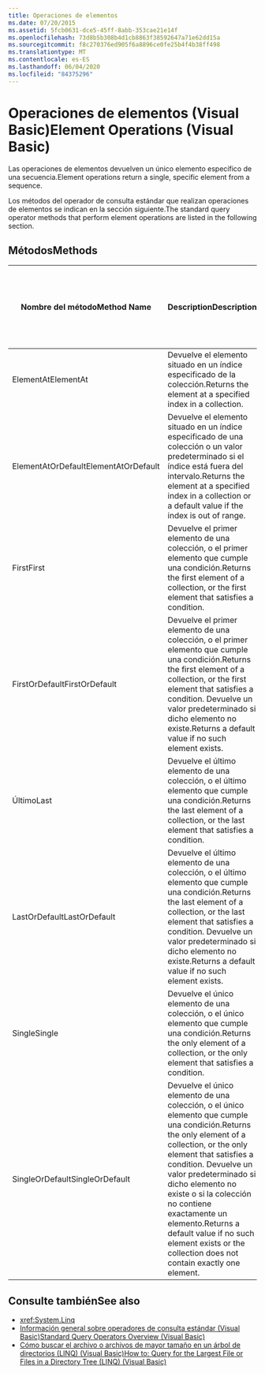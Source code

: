 ```yaml
---
title: Operaciones de elementos
ms.date: 07/20/2015
ms.assetid: 5fcb0631-dce5-45ff-8abb-353cae21e14f
ms.openlocfilehash: 73d8b5b308b4d1cb8863f38592647a71e62dd15a
ms.sourcegitcommit: f8c270376ed905f6a8896ce0fe25b4f4b38ff498
ms.translationtype: MT
ms.contentlocale: es-ES
ms.lasthandoff: 06/04/2020
ms.locfileid: "84375296"
---
```

# <a name="element-operations-visual-basic"></a><span data-ttu-id="48a73-102">Operaciones de elementos (Visual Basic)</span><span class="sxs-lookup"><span data-stu-id="48a73-102">Element Operations (Visual Basic)</span></span>
<span data-ttu-id="48a73-103">Las operaciones de elementos devuelven un único elemento específico de una secuencia.</span><span class="sxs-lookup"><span data-stu-id="48a73-103">Element operations return a single, specific element from a sequence.</span></span>  
  
 <span data-ttu-id="48a73-104">Los métodos del operador de consulta estándar que realizan operaciones de elementos se indican en la sección siguiente.</span><span class="sxs-lookup"><span data-stu-id="48a73-104">The standard query operator methods that perform element operations are listed in the following section.</span></span>  
  
## <a name="methods"></a><span data-ttu-id="48a73-105">Métodos</span><span class="sxs-lookup"><span data-stu-id="48a73-105">Methods</span></span>  
  
|<span data-ttu-id="48a73-106">Nombre del método</span><span class="sxs-lookup"><span data-stu-id="48a73-106">Method Name</span></span>|<span data-ttu-id="48a73-107">Description</span><span class="sxs-lookup"><span data-stu-id="48a73-107">Description</span></span>|<span data-ttu-id="48a73-108">Visual Basic sintaxis de expresiones de consulta</span><span class="sxs-lookup"><span data-stu-id="48a73-108">Visual Basic Query Expression Syntax</span></span>|<span data-ttu-id="48a73-109">Más información</span><span class="sxs-lookup"><span data-stu-id="48a73-109">More Information</span></span>|  
|-----------------|-----------------|------------------------------------------|----------------------|  
|<span data-ttu-id="48a73-110">ElementAt</span><span class="sxs-lookup"><span data-stu-id="48a73-110">ElementAt</span></span>|<span data-ttu-id="48a73-111">Devuelve el elemento situado en un índice especificado de la colección.</span><span class="sxs-lookup"><span data-stu-id="48a73-111">Returns the element at a specified index in a collection.</span></span>|<span data-ttu-id="48a73-112">No disponible.</span><span class="sxs-lookup"><span data-stu-id="48a73-112">Not applicable.</span></span>|<xref:System.Linq.Enumerable.ElementAt%2A?displayProperty=nameWithType><br /><br /> <xref:System.Linq.Queryable.ElementAt%2A?displayProperty=nameWithType>|  
|<span data-ttu-id="48a73-113">ElementAtOrDefault</span><span class="sxs-lookup"><span data-stu-id="48a73-113">ElementAtOrDefault</span></span>|<span data-ttu-id="48a73-114">Devuelve el elemento situado en un índice especificado de una colección o un valor predeterminado si el índice está fuera del intervalo.</span><span class="sxs-lookup"><span data-stu-id="48a73-114">Returns the element at a specified index in a collection or a default value if the index is out of range.</span></span>|<span data-ttu-id="48a73-115">No disponible.</span><span class="sxs-lookup"><span data-stu-id="48a73-115">Not applicable.</span></span>|<xref:System.Linq.Enumerable.ElementAtOrDefault%2A?displayProperty=nameWithType><br /><br /> <xref:System.Linq.Queryable.ElementAtOrDefault%2A?displayProperty=nameWithType>|  
|<span data-ttu-id="48a73-116">First</span><span class="sxs-lookup"><span data-stu-id="48a73-116">First</span></span>|<span data-ttu-id="48a73-117">Devuelve el primer elemento de una colección, o el primer elemento que cumple una condición.</span><span class="sxs-lookup"><span data-stu-id="48a73-117">Returns the first element of a collection, or the first element that satisfies a condition.</span></span>|<span data-ttu-id="48a73-118">No disponible.</span><span class="sxs-lookup"><span data-stu-id="48a73-118">Not applicable.</span></span>|<xref:System.Linq.Enumerable.First%2A?displayProperty=nameWithType><br /><br /> <xref:System.Linq.Queryable.First%2A?displayProperty=nameWithType>|  
|<span data-ttu-id="48a73-119">FirstOrDefault</span><span class="sxs-lookup"><span data-stu-id="48a73-119">FirstOrDefault</span></span>|<span data-ttu-id="48a73-120">Devuelve el primer elemento de una colección, o el primer elemento que cumple una condición.</span><span class="sxs-lookup"><span data-stu-id="48a73-120">Returns the first element of a collection, or the first element that satisfies a condition.</span></span> <span data-ttu-id="48a73-121">Devuelve un valor predeterminado si dicho elemento no existe.</span><span class="sxs-lookup"><span data-stu-id="48a73-121">Returns a default value if no such element exists.</span></span>|<span data-ttu-id="48a73-122">No disponible.</span><span class="sxs-lookup"><span data-stu-id="48a73-122">Not applicable.</span></span>|<xref:System.Linq.Enumerable.FirstOrDefault%2A?displayProperty=nameWithType><br /><br /> <xref:System.Linq.Queryable.FirstOrDefault%2A?displayProperty=nameWithType><br /><br /> <xref:System.Linq.Queryable.FirstOrDefault%60%601%28System.Linq.IQueryable%7B%60%600%7D%29?displayProperty=nameWithType>|  
|<span data-ttu-id="48a73-123">Último</span><span class="sxs-lookup"><span data-stu-id="48a73-123">Last</span></span>|<span data-ttu-id="48a73-124">Devuelve el último elemento de una colección, o el último elemento que cumple una condición.</span><span class="sxs-lookup"><span data-stu-id="48a73-124">Returns the last element of a collection, or the last element that satisfies a condition.</span></span>|<span data-ttu-id="48a73-125">No disponible.</span><span class="sxs-lookup"><span data-stu-id="48a73-125">Not applicable.</span></span>|<xref:System.Linq.Enumerable.Last%2A?displayProperty=nameWithType><br /><br /> <xref:System.Linq.Queryable.Last%2A?displayProperty=nameWithType>|  
|<span data-ttu-id="48a73-126">LastOrDefault</span><span class="sxs-lookup"><span data-stu-id="48a73-126">LastOrDefault</span></span>|<span data-ttu-id="48a73-127">Devuelve el último elemento de una colección, o el último elemento que cumple una condición.</span><span class="sxs-lookup"><span data-stu-id="48a73-127">Returns the last element of a collection, or the last element that satisfies a condition.</span></span> <span data-ttu-id="48a73-128">Devuelve un valor predeterminado si dicho elemento no existe.</span><span class="sxs-lookup"><span data-stu-id="48a73-128">Returns a default value if no such element exists.</span></span>|<span data-ttu-id="48a73-129">No disponible.</span><span class="sxs-lookup"><span data-stu-id="48a73-129">Not applicable.</span></span>|<xref:System.Linq.Enumerable.LastOrDefault%2A?displayProperty=nameWithType><br /><br /> <xref:System.Linq.Queryable.LastOrDefault%2A?displayProperty=nameWithType>|  
|<span data-ttu-id="48a73-130">Single</span><span class="sxs-lookup"><span data-stu-id="48a73-130">Single</span></span>|<span data-ttu-id="48a73-131">Devuelve el único elemento de una colección, o el único elemento que cumple una condición.</span><span class="sxs-lookup"><span data-stu-id="48a73-131">Returns the only element of a collection, or the only element that satisfies a condition.</span></span>|<span data-ttu-id="48a73-132">No aplicable.</span><span class="sxs-lookup"><span data-stu-id="48a73-132">Not applicable.</span></span>|<xref:System.Linq.Enumerable.Single%2A?displayProperty=nameWithType><br /><br /> <xref:System.Linq.Queryable.Single%2A?displayProperty=nameWithType>|  
|<span data-ttu-id="48a73-133">SingleOrDefault</span><span class="sxs-lookup"><span data-stu-id="48a73-133">SingleOrDefault</span></span>|<span data-ttu-id="48a73-134">Devuelve el único elemento de una colección, o el único elemento que cumple una condición.</span><span class="sxs-lookup"><span data-stu-id="48a73-134">Returns the only element of a collection, or the only element that satisfies a condition.</span></span> <span data-ttu-id="48a73-135">Devuelve un valor predeterminado si dicho elemento no existe o si la colección no contiene exactamente un elemento.</span><span class="sxs-lookup"><span data-stu-id="48a73-135">Returns a default value if no such element exists or the collection does not contain exactly one element.</span></span>|<span data-ttu-id="48a73-136">No aplicable.</span><span class="sxs-lookup"><span data-stu-id="48a73-136">Not applicable.</span></span>|<xref:System.Linq.Enumerable.SingleOrDefault%2A?displayProperty=nameWithType><br /><br /> <xref:System.Linq.Queryable.SingleOrDefault%2A?displayProperty=nameWithType>|  
  
## <a name="see-also"></a><span data-ttu-id="48a73-137">Consulte también</span><span class="sxs-lookup"><span data-stu-id="48a73-137">See also</span></span>

- <xref:System.Linq>
- [<span data-ttu-id="48a73-138">Información general sobre operadores de consulta estándar (Visual Basic)</span><span class="sxs-lookup"><span data-stu-id="48a73-138">Standard Query Operators Overview (Visual Basic)</span></span>](standard-query-operators-overview.md)
- [<span data-ttu-id="48a73-139">Cómo buscar el archivo o archivos de mayor tamaño en un árbol de directorios (LINQ) (Visual Basic)</span><span class="sxs-lookup"><span data-stu-id="48a73-139">How to: Query for the Largest File or Files in a Directory Tree (LINQ) (Visual Basic)</span></span>](how-to-query-for-the-largest-file-or-files-in-a-directory-tree.md)
